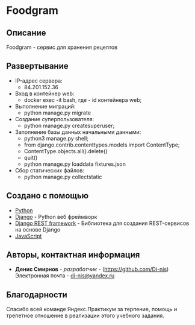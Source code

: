 # Foodgram

## Описание
Foodgram - сервис для хранения рецептов

## Развертывание
* IP-адрес сервера:
    - 84.201.152.36
* Вход в контейнер web:
    - docker exec -it <CONTAINER ID> bash, где <CONTAINER ID> - id контейнера web;
* Выполнение миграций:
    - python manage.py migrate
* Создание суперпользователя:
    - python manage.py createsuperuser;
* Заполнение базы данных начальными данными:
    - python3 manage.py shell;
    - from django.contrib.contenttypes.models import ContentType;
    - ContentType.objects.all().delete()
    - quit()
    - python manage.py loaddata fixtures.json
* Сбор статических файлов:
    - python manage.py collectstatic


## Создано с помощью
* [Python](https://www.python.org/)
* [Django](https://docs.djangoproject.com/en/3.1/) - Python веб фреймворк
* [Django REST framework](https://www.django-rest-framework.org/) - 
Библиотека для создания REST-сервисов на основе Django
* [JavaScript](https://www.javascript.com/)

## Авторы, контактная информация
* **Денис Смирнов** - *разработчик* - (https://github.com/Di-nis)
Электронная почта - di-nis@yandex.ru

## Благодарности
Спасибо всей команде Яндекс.Практикум за терпение, помощь и трепетное отношение в реализации этого учебного задания.
